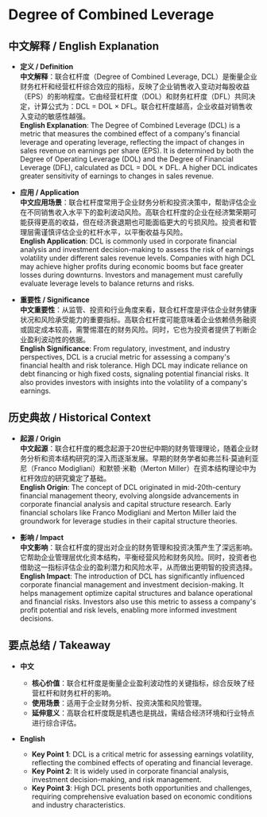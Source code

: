 # Degree of Combined Leverage

## 中文解释 / English Explanation

* **定义 / Definition**  
  **中文解释**：联合杠杆度（Degree of Combined Leverage, DCL）是衡量企业财务杠杆和经营杠杆综合效应的指标，反映了企业销售收入变动对每股收益（EPS）的影响程度。它由经营杠杆度（DOL）和财务杠杆度（DFL）共同决定，计算公式为：DCL = DOL × DFL。联合杠杆度越高，企业收益对销售收入变动的敏感性越强。  
  **English Explanation**: The Degree of Combined Leverage (DCL) is a metric that measures the combined effect of a company's financial leverage and operating leverage, reflecting the impact of changes in sales revenue on earnings per share (EPS). It is determined by both the Degree of Operating Leverage (DOL) and the Degree of Financial Leverage (DFL), calculated as DCL = DOL × DFL. A higher DCL indicates greater sensitivity of earnings to changes in sales revenue.

* **应用 / Application**  
  **中文应用场景**：联合杠杆度常用于企业财务分析和投资决策中，帮助评估企业在不同销售收入水平下的盈利波动风险。高联合杠杆度的企业在经济繁荣期可能获得更高的收益，但在经济衰退期也可能面临更大的亏损风险。投资者和管理层需谨慎评估企业的杠杆水平，以平衡收益与风险。  
  **English Application**: DCL is commonly used in corporate financial analysis and investment decision-making to assess the risk of earnings volatility under different sales revenue levels. Companies with high DCL may achieve higher profits during economic booms but face greater losses during downturns. Investors and management must carefully evaluate leverage levels to balance returns and risks.

* **重要性 / Significance**  
  **中文重要性**：从监管、投资和行业角度来看，联合杠杆度是评估企业财务健康状况和风险承受能力的重要指标。高联合杠杆度可能意味着企业依赖债务融资或固定成本较高，需警惕潜在的财务风险。同时，它也为投资者提供了判断企业盈利波动性的依据。  
  **English Significance**: From regulatory, investment, and industry perspectives, DCL is a crucial metric for assessing a company's financial health and risk tolerance. High DCL may indicate reliance on debt financing or high fixed costs, signaling potential financial risks. It also provides investors with insights into the volatility of a company's earnings.

## 历史典故 / Historical Context

* **起源 / Origin**  
  **中文起源**：联合杠杆度的概念起源于20世纪中期的财务管理理论，随着企业财务分析和资本结构研究的深入而逐渐发展。早期的财务学者如弗兰科·莫迪利亚尼（Franco Modigliani）和默顿·米勒（Merton Miller）在资本结构理论中为杠杆效应的研究奠定了基础。  
  **English Origin**: The concept of DCL originated in mid-20th-century financial management theory, evolving alongside advancements in corporate financial analysis and capital structure research. Early financial scholars like Franco Modigliani and Merton Miller laid the groundwork for leverage studies in their capital structure theories.

* **影响 / Impact**  
  **中文影响**：联合杠杆度的提出对企业的财务管理和投资决策产生了深远影响。它帮助企业管理层优化资本结构，平衡经营风险和财务风险。同时，投资者也借助这一指标评估企业的盈利潜力和风险水平，从而做出更明智的投资选择。  
  **English Impact**: The introduction of DCL has significantly influenced corporate financial management and investment decision-making. It helps management optimize capital structures and balance operational and financial risks. Investors also use this metric to assess a company's profit potential and risk levels, enabling more informed investment decisions.

## 要点总结 / Takeaway

* **中文**  
  - **核心价值**：联合杠杆度是衡量企业盈利波动性的关键指标，综合反映了经营杠杆和财务杠杆的影响。  
  - **使用场景**：适用于企业财务分析、投资决策和风险管理。  
  - **延伸意义**：高联合杠杆度既是机遇也是挑战，需结合经济环境和行业特点进行综合评估。

* **English**  
  - **Key Point 1**: DCL is a critical metric for assessing earnings volatility, reflecting the combined effects of operating and financial leverage.  
  - **Key Point 2**: It is widely used in corporate financial analysis, investment decision-making, and risk management.  
  - **Key Point 3**: High DCL presents both opportunities and challenges, requiring comprehensive evaluation based on economic conditions and industry characteristics.